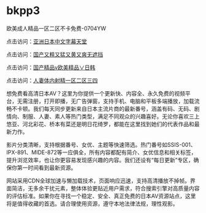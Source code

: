 # bkpp3
欧美成人精品一区二区不卡免费-0704YW

点击访问：<a href="https://bered.pages.dev/">亚洲日本中文字幕天堂</a>

点击访问：<a href="https://rtj-3zo.pages.dev/">国产又粗又猛又黄又爽无遮挡</a>

点击访问：<a href="https://vassv.pages.dev/">国产精品v欧美精品∨日韩</a>

点击访问：<a href="https://gsd-agv.pages.dev/">人妻体内射精一区二区三四</a>

想免费看高清日本AV？这里为你提供一个更新快、内容全、永久免费的视频平台，无需注册，打开即播，无广告弹窗，支持手机、电脑和平板多端播放，加载流畅不卡顿。我们每天同步更新来自日本主流片商的最新番号，涵盖有码、无码、剧情向、制服、人妻、素人等热门类型，满足不同观众的兴趣喜好。无论你喜欢三上悠亚、河北彩花、桥本有菜还是明日花绮罗，都能在这里找到她们的代表作品和最新力作。

影片分类清晰，支持根据番号、女优、主题等快速筛选。热门番号如SSIS-001、IPX-891、MIDE-872等一应俱全，所有内容都配有简介、女优信息和相关标签，提升浏览效率，也让你更容易发现感兴趣的内容。我们还设有“每日更新”专区，确保你第一时间看到最新资源。

网站采用CDN全球加速与懒加载技术，页面响应迅速，支持高清播放不掉帧。界面简洁，无多余干扰元素，整体体验更贴近用户需求，符合搜索引擎对高质量内容的评估标准。如果你在寻找一个稳定、安全、真正免费的日本AV资源站点，这里将是值得收藏的首选。请合理使用资源，遵守本地法律法规，理性观影。

<span style="display:none;">[Canonical link]( https://github.com/bkpp20250704/bkpp3 ）</span>
